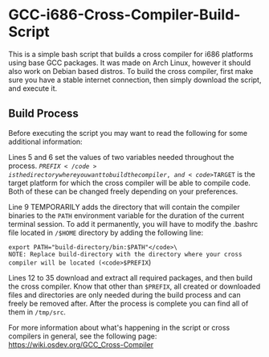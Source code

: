 <h1>GCC-i686-Cross-Compiler-Build-Script</h1>

This is a simple bash script that builds a cross compiler for i686 platforms using base GCC packages. It was made on Arch Linux, however it should also work on Debian based distros. To build the cross compiler, first make sure you have a stable internet connection, then simply download the script, and execute it. 

<h2>Build Process</h2>

Before executing the script you may want to read the following for some additional information:

Lines 5 and 6 set the values of two variables needed throughout the process. <code>$PREFIX</code> is the directory where you want to build the compiler, and <code>$TARGET</code> is the target platform for which the cross compiler will be able to compile code. Both of these can be changed freely depending on your preferences.

Line 9 TEMPORARILY adds the directory that will contain the compiler binaries to the <code>PATH</code> environment variable for the duration of the current terminal session. To add it permanently, you will have to modify the .bashrc file located in <code>/$HOME</code> directory by adding the following line:

<code>export PATH="build-directory/bin:$PATH"</code>\
NOTE: Replace build-directory with the directory where your cross compiler will be located (<code>$PREFIX</code>)

Lines 12 to 35 download and extract all required packages, and then build the cross compiler. Know that other than <code>$PREFIX</code>, all created or downloaded files and directories are only needed during the build process and can freely be removed after. After the process is complete you can find all of them in <code>/tmp/src</code>.

For more information about what's happening in the script or cross compilers in general, see the following page:\
https://wiki.osdev.org/GCC_Cross-Compiler
